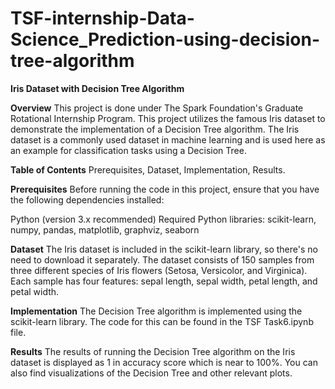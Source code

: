 # TSF-internship-Data-Science_Prediction-using-decision-tree-algorithm

**Iris Dataset with Decision Tree Algorithm**

**Overview**
This project is done under The Spark Foundation's Graduate Rotational Internship Program. This project utilizes the famous Iris dataset to demonstrate the implementation of a Decision Tree algorithm. The Iris dataset is a commonly used dataset in machine learning and is used here as an example for classification tasks using a Decision Tree.

**Table of Contents**
Prerequisites, Dataset, Implementation, Results.

**Prerequisites**
Before running the code in this project, ensure that you have the following dependencies installed:

Python (version 3.x recommended) Required Python libraries: scikit-learn, numpy, pandas, matplotlib, graphviz, seaborn

**Dataset**
The Iris dataset is included in the scikit-learn library, so there's no need to download it separately. The dataset consists of 150 samples from three different species of Iris flowers (Setosa, Versicolor, and Virginica). Each sample has four features: sepal length, sepal width, petal length, and petal width.

**Implementation**
The Decision Tree algorithm is implemented using the scikit-learn library. The code for this can be found in the TSF Task6.ipynb file.

**Results**
The results of running the Decision Tree algorithm on the Iris dataset is displayed as 1 in accuracy score which is near to 100%. You can also find visualizations of the Decision Tree and other relevant plots.
